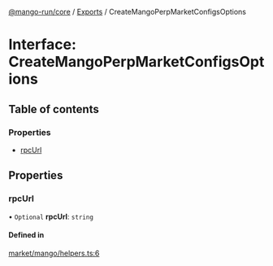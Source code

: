 [@mango-run/core](../README.md) / [Exports](../modules.md) / CreateMangoPerpMarketConfigsOptions

# Interface: CreateMangoPerpMarketConfigsOptions

## Table of contents

### Properties

- [rpcUrl](CreateMangoPerpMarketConfigsOptions.md#rpcurl)

## Properties

### rpcUrl

• `Optional` **rpcUrl**: `string`

#### Defined in

[market/mango/helpers.ts:6](https://github.com/mango-run/mango-run-core/blob/a90ccad/src/market/mango/helpers.ts#L6)

